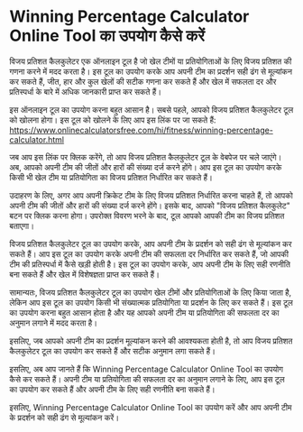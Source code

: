Winning Percentage Calculator Online Tool का उपयोग कैसे करें
============================================================

विजय प्रतिशत कैलकुलेटर एक ऑनलाइन टूल है जो खेल टीमों या प्रतियोगिताओं के लिए विजय प्रतिशत की गणना करने में मदद करता है। इस टूल का उपयोग करके आप अपनी टीम का प्रदर्शन सही ढंग से मूल्यांकन कर सकते हैं, जीत, हार और कुल खेलों की सटीक गणना कर सकते हैं और खेल में सफलता दर और प्रतिस्पर्धा के बारे में अधिक जानकारी प्राप्त कर सकते हैं।

इस ऑनलाइन टूल का उपयोग करना बहुत आसान है। सबसे पहले, आपको विजय प्रतिशत कैलकुलेटर टूल को खोलना होगा। इस टूल को खोलने के लिए आप इस लिंक पर जा सकते हैं: <https://www.onlinecalculatorsfree.com/hi/fitness/winning-percentage-calculator.html>

जब आप इस लिंक पर क्लिक करेंगे, तो आप विजय प्रतिशत कैलकुलेटर टूल के वेबपेज पर चले जाएंगे। अब, आपको अपनी टीम की जीतों और हारों की संख्या दर्ज करने होंगे। आप इस टूल का उपयोग करके किसी भी खेल टीम या प्रतियोगिता का विजय प्रतिशत निर्धारित कर सकते हैं।

उदाहरण के लिए, अगर आप अपनी क्रिकेट टीम के लिए विजय प्रतिशत निर्धारित करना चाहते हैं, तो आपको अपनी टीम की जीतों और हारों की संख्या दर्ज करने होंगे। इसके बाद, आपको "विजय प्रतिशत कैलकुलेट" बटन पर क्लिक करना होगा। उपरोक्त विवरण भरने के बाद, टूल आपको आपकी टीम का विजय प्रतिशत बताएगा।

विजय प्रतिशत कैलकुलेटर टूल का उपयोग करके, आप अपनी टीम के प्रदर्शन को सही ढंग से मूल्यांकन कर सकते हैं। आप इस टूल का उपयोग करके अपनी टीम की सफलता दर निर्धारित कर सकते हैं, जो आपकी टीम की प्रतिस्पर्धा में कैसे खड़ी होती है। इस टूल का उपयोग करके, आप अपनी टीम के लिए सही रणनीति बना सकते हैं और खेल में विशेषज्ञता प्राप्त कर सकते हैं।

सामान्यतः, विजय प्रतिशत कैलकुलेटर टूल का उपयोग खेल टीमों और प्रतियोगिताओं के लिए किया जाता है, लेकिन आप इस टूल का उपयोग किसी भी संख्यात्मक प्रतियोगिता या प्रदर्शन के लिए कर सकते हैं। इस टूल का उपयोग करना बहुत आसान होता है और यह आपको अपनी टीम या प्रतियोगिता की सफलता दर का अनुमान लगाने में मदद करता है।

इसलिए, जब आपको अपनी टीम का प्रदर्शन मूल्यांकन करने की आवश्यकता होती है, तो आप विजय प्रतिशत कैलकुलेटर टूल का उपयोग कर सकते हैं और सटीक अनुमान लगा सकते हैं।

इसलिए, अब आप जानते हैं कि Winning Percentage Calculator Online Tool का उपयोग कैसे कर सकते हैं। अपनी टीम या प्रतियोगिता की सफलता दर का अनुमान लगाने के लिए, आप इस टूल का उपयोग कर सकते हैं और अपनी टीम के लिए सही रणनीति बना सकते हैं।

इसलिए, Winning Percentage Calculator Online Tool का उपयोग करें और आप अपनी टीम के प्रदर्शन को सही ढंग से मूल्यांकन करें।